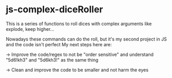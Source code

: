 # js-complex-diceRoller
This is a series of functions to roll dices with complex arguments like explode, keep higher...


Nowadays these commands can do the roll, but it's my second project in JS and the code isn't perfect
My next steps here are:

-> Improve the code/regex to not be "order sensitive" and understand "5d6!kh3" and "5d6kh3!" as the same thing

-> Clean and improve the code to be smaller and not harm the eyes

